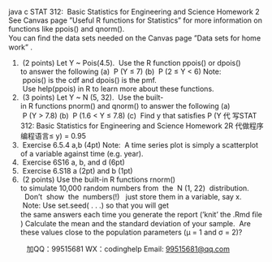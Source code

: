 java c
STAT 312:  Basic Statistics for Engineering and Science
Homework 2
See Canvas page ”Useful R functions for Statistics” for more information on functions like ppois() and qnorm().
You can ﬁnd the data sets needed on the Canvas page ”Data sets for homework” .
1.  (2 points) Let Y ~ Pois(4.5).  Use the R function ppois() or dpois() to answer the following
(a)  P (Y ≤ 7)
(b)  P (2 ≤ Y < 6)
Note:  ppois() is the cdf and dpois() is the pmf.  Use help(ppois) in R to learn more about these functions.
2.  (3 points) Let Y ~ N (5, 32).  Use the built-in R functions pnorm() and qnorm() to answer the following
(a)  P (Y > 7.8)
(b)  P (1.6 < Y ≤ 7.8)
(c)  Find y that satisﬁes P (Y 代 写STAT 312: Basic Statistics for Engineering and Science Homework 2R
代做程序编程语言≤ y) = 0.95
3.  Exercise 6.5.4 a,b (4pt) Note:  A time series plot is simply a scatterplot of a variable against time (e.g. year).
4.  Exercise 6S16 a, b, and d (6pt)
5.  Exercise 6.S18 a (2pt) and b (1pt)
6.  (2 points) Use the built-in R functions rnorm() to simulate 10,000 random numbers from  the  N (1, 22)  distribution.   Don’t  show  the  numbers(!)   just store them in a variable, say x.  Note: Use set.seed( . . .) so that you will get the same answers each time you generate the report (’knit’ the .Rmd ﬁle)
Calculate the mean and the standard deviation of your sample.  Are these values close to the population parameters (μ = 1 and σ = 2)?

         
加QQ：99515681  WX：codinghelp  Email: 99515681@qq.com
